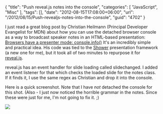 {
	"title": "Push reveal.js notes into the console",
	"categories": [
		"JavaScript",
		"Misc"
	],
	"tags": [],
	"date": "2012-08-15T17:08:00+06:00",
	"url": "/2012/08/15/Push-revealjs-notes-into-the-console",
	"guid": "4702"
}

I just read a great blog post by Christian Heilmann (Principal Developer Evangelist for MDN) about how you can use the detached browser console as a way to broadcast speaker notes in an HTML-based presentation: <a href="http://christianheilmann.com/2012/08/15/browsers-have-a-presenter-mode-console-info/">Browsers have a presenter mode: console.info()</a> It's an incredibly simple and practical idea. His code was tied to the <a href="https://github.com/pepelsbey/shower">Shower</a> presentation framework (a new one for me), but it took all of two minutes to repurpose it for <a href="http://lab.hakim.se/reveal-js">reveal.js</a>.
<!--more-->
reveal.js has an event handler for slide loading called slidechanged. I added an event listener for that which checks the loaded slide for the notes class. If it finds it, I use the same regex as Christian and drop it into the console.

<script src="https://gist.github.com/3363445.js?file=gistfile1.js"></script>

Here is a quick screenshot. Note that I have <i>not</i> detached the console for this shot. (Also - I just now noticed the horrible grammar in the notes. Since these were just for me, I'm not going to fix it. ;)

<img src="http://www.raymondcamden.com/images/screenshot22.png" />